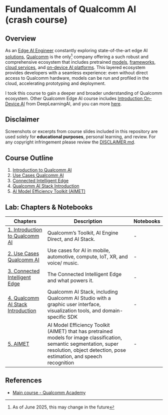 # Fundamentals of Qualcomm AI (crash course)

## Overview

As an [Edge AI Engineer](https://afondiel.github.io/) constantly exploring state-of-the-art edge AI [solutions](https://github.com/afondiel/computer-science-notebook/blob/master/core/systems/edge-computing/edge-ai/industry-applications/), [Qualcomm](https://qualcomm.com/) is the only[^1] company offering a such robust and comprehensive ecosystem that includes pretrained [models](https://github.com/quic/aimet-model-zoo), [frameworks](https://github.com/quic/aimet), [cloud services](https://qdc.qualcomm.com/), and [on-device AI platforms](https://aihub.qualcomm.com/get-started). This layered ecosystem provides developers with a seamless experience: even without direct access to Qualcomm hardware, models can be run and profiled in the cloud, accelerating prototyping and deployment.

I took this course to gain a deeper and broader understanding of Qualcomm ecosystem. Other Qualcomm Edge AI course includes [Introduction On-Device AI](<https://github.com/afondiel/Intro-to-On-Device-AI-Qualcomm)>) from DeepLearningAI, and you can more [here](./resources/Qualcomm_Courses_Notes.md). 

[^1]: As of June 2025, this may change in the future

## Disclaimer

Screenshots or excerpts from course slides included in this repository are used solely for **educational purposes**, personal learning, and review. For any copyright infringement please review the [DISCLAIMER.md](./DISCLAIMER.md).

## Course Outline
1. [Introduction to Qualcomm AI](./chapters/slides/1_Intro_to_Qualcomm_AI/) 
2. [Use Cases Qualcomm AI](./chapters/slides/2_Use_Cases_Qualcomm_AI/)
3. [Connected Intelligent Edge](./chapters/slides/3_Connected_Intelligent_Edge/)      
4. [Qualcomm AI Stack Introduction](./chapters/slides/4_Qualcomm_AI_Stack_Introduction/)
5. [AI Model Efficiency Toolkit (AIMET)](./chapters/slides/5_AIMET/)


## Lab: Chapters & Notebooks

|Chapters|Description|Notebooks|
|----------------------------------|------------------------------|--------|
|[1. Introduction to Qualcomm AI](./chapters/slides/1_Intro_to_Qualcomm_AI/)|Qualcomm’s Toolkit, AI Engine Direct, and AI Stack.|-|
|[2. Use Cases Qualcomm AI](./chapters/slides/2_Use_Cases_Qualcomm_AI/) |Use cases for AI in mobile, automotive, compute, IoT, XR, and voice/ music.|-|
|[3. Connected Intelligent Edge](./chapters/slides/3_Connected_Intelligent_Edge/)|The Connected Intelligent Edge and what powers it.| - |
|[4. Qualcomm AI Stack Introduction](./chapters/slides/4_Qualcomm_AI_Stack_Introduction/)| Qualcomm AI Stack, including Qualcomm AI Studio with a graphic user interface, visualization tools, and domain-specific SDK |-|
| [5. AIMET](./chapters/slides/5_AIMET/)|AI Model Efficiency Toolkit (AIMET) that has pretrained models for image classification, semantic segmentation, super resolution, object detection, pose estimation, and speech recognition |-|


## References

- [Main course - Qualcomm Academy](https://academy.qualcomm.com/course-catalog/Fundamentals-of-Qualcomm-AI?cmpid=eml-JhQDNRxsB6&utm_medium=eml&utm_source=MKTO&utm_campaign=QWA-AI-Course-Promo)


